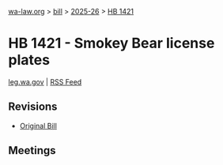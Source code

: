 [wa-law.org](/) > [bill](/bill/) > [2025-26](/bill/2025-26/) > [HB 1421](/bill/2025-26/hb/1421/)

# HB 1421 - Smokey Bear license plates
[leg.wa.gov](https://app.leg.wa.gov/billsummary?BillNumber=1421&Year=2025&Initiative=false) | [RSS Feed](./rss.xml)

## Revisions
* [Original Bill](1/)

## Meetings
